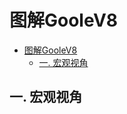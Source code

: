 # 图解GooleV8

<!-- @import "[TOC]" {cmd="toc" depthFrom=1 depthTo=6 orderedList=false} -->

<!-- code_chunk_output -->

- [图解GooleV8](#图解goolev8)
  - [一. 宏观视角](#一-宏观视角)

<!-- /code_chunk_output -->

## 一. 宏观视角
